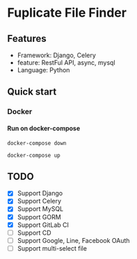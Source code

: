 # Fuplicate File Finder

## Features

- Framework: Django, Celery
- feature: RestFul API, async, mysql
- Language: Python

## Quick start

### Docker

#### Run on docker-compose

```shell script
docker-compose down

docker-compose up
```

## TODO

- [x] Support Django
- [x] Support Celery
- [x] Support MySQL
- [x] Support GORM
- [x] Support GitLab CI
- [ ] Support CD
- [ ] Support Google, Line, Facebook OAuth
- [ ] Support multi-select file
